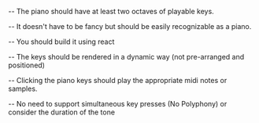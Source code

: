 -- The piano should have at least two octaves of playable keys. 

-- It doesn't have to be fancy but should be easily recognizable as a piano. 

-- You should build it using react

-- The keys should be rendered in a dynamic way (not pre-arranged and positioned) 

-- Clicking the piano keys should play the appropriate midi notes or samples.

-- No need to support simultaneous key presses (No Polyphony) or consider the duration of the tone